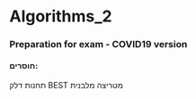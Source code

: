 # Algorithms_2
### Preparation for exam - COVID19 version 
#### חוסרים:
תחנות דלק
BEST מטריצה מלבנית
